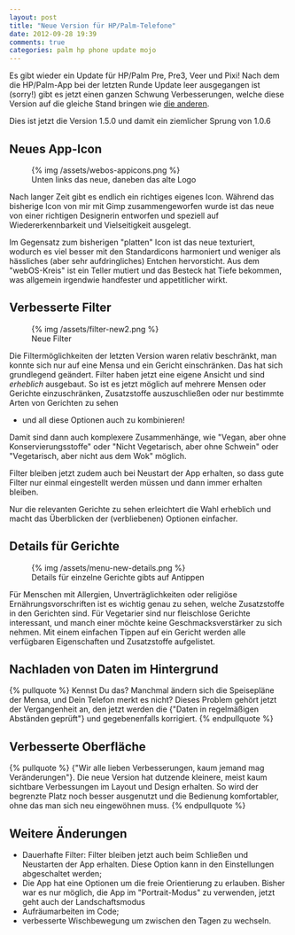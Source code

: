 ```yaml
---
layout: post
title: "Neue Version für HP/Palm-Telefone"
date: 2012-09-28 19:39
comments: true
categories: palm hp phone update mojo
---
```


Es gibt wieder ein Update für HP/Palm Pre, Pre3, Veer und Pixi! Nach dem die
HP/Palm-App bei der letzten Runde Update leer ausgegangen ist (sorry!) gibt es 
jetzt einen ganzen Schwung Verbesserungen, welche diese Version auf die gleiche Stand
bringen wie <a href="/alle-versionen">die anderen</a>.

<!-- more -->

Dies ist jetzt die Version 1.5.0 und damit ein ziemlicher Sprung von 1.0.6

Neues App-Icon
---
<figure class="right">
	{% img /assets/webos-appicons.png  %}
	<figcaption>Unten links das neue, daneben das alte Logo</figcaption>
</figure> 

Nach langer Zeit gibt es endlich ein richtiges eigenes Icon. Während das bisherige
Icon von mir mit Gimp zusammengeworfen wurde ist das neue von einer richtigen 
Designerin entworfen und speziell auf Wiedererkennbarkeit und Vielseitigkeit
ausgelegt.

Im Gegensatz zum bisherigen "platten" Icon ist das neue texturiert, wodurch es
viel besser mit den Standardicons harmoniert und weniger als hässliches (aber
sehr aufdringliches) Entchen hervorsticht.
Aus dem "webOS-Kreis" ist ein Teller mutiert und das Besteck hat Tiefe bekommen, 
was allgemein irgendwie handfester und appetitlicher wirkt.

Verbesserte Filter
----
<figure class="left">
	{% img /assets/filter-new2.png  %}
	<figcaption>Neue Filter</figcaption>
</figure> 

Die Filtermöglichkeiten der letzten Version waren relativ beschränkt, man
konnte sich nur auf eine Mensa und ein Gericht einschränken. Das hat sich
grundlegend geändert.
Filter haben jetzt eine eigene Ansicht und sind *erheblich* ausgebaut. 
So ist es jetzt möglich auf mehrere Mensen oder Gerichte einzuschränken,
Zusatzstoffe auszuschließen oder nur bestimmte Arten von Gerichten zu sehen 
- und all diese Optionen auch zu kombinieren!

Damit sind dann auch komplexere Zusammenhänge, wie "Vegan, aber ohne
Konservierungsstoffe" oder "Nicht Vegetarisch, aber ohne Schwein" oder 
"Vegetarisch, aber nicht aus dem Wok" möglich.

Filter bleiben jetzt zudem auch bei Neustart der App erhalten, so dass
gute Filter nur einmal eingestellt werden müssen und dann immer erhalten bleiben.

Nur die relevanten Gerichte zu sehen erleichtert die Wahl erheblich und
macht das Überblicken der (verbliebenen) Optionen einfacher.


Details für Gerichte
----
<figure class="right">
	{% img /assets/menu-new-details.png  %}
	<figcaption>Details für einzelne Gerichte gibts auf Antippen</figcaption>
</figure> 

Für Menschen mit Allergien, Unverträglichkeiten oder religiöse Ernährungsvorschriften 
ist es wichtig genau zu sehen, welche Zusatzstoffe in den Gerichten sind. Für Vegetarier
sind nur fleischlose Gerichte interessant, und manch einer möchte keine Geschmacksverstärker
zu sich nehmen. Mit einem einfachen Tippen auf ein Gericht werden alle verfügbaren
Eigenschaften und Zusatzstoffe aufgelistet.

Nachladen von Daten im Hintergrund
---

{% pullquote %}
Kennst Du das? Manchmal ändern sich die Speisepläne der Mensa, und Dein Telefon merkt es nicht? 
Dieses Problem gehört jetzt der Vergangenheit an, den jetzt werden die {"Daten in regelmäßigen 
Abständen geprüft"} und gegebenenfalls korrigiert.
{% endpullquote %}

Verbesserte Oberfläche
----

{% pullquote %}
{"Wir alle lieben Verbesserungen, kaum jemand mag Veränderungen"}. Die neue Version hat dutzende kleinere, meist kaum sichtbare Verbessungen im Layout und Design erhalten. So wird der begrenzte Platz noch besser ausgenutzt und die Bedienung komfortabler, ohne das man sich neu eingewöhnen muss.
{% endpullquote %}

Weitere Änderungen
---

- Dauerhafte Filter: Filter bleiben jetzt auch beim Schließen und Neustarten der App erhalten. Diese Option kann in den Einstellungen abgeschaltet werden;
- Die App hat eine Optionen um die freie Orientierung zu erlauben. Bisher war es nur möglich, die App im "Portrait-Modus" zu verwenden, jetzt geht auch der Landschaftsmodus
- Aufräumarbeiten im Code;
- verbesserte Wischbewegung um zwischen den Tagen zu wechseln.

